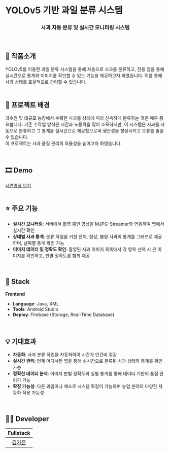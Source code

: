 # YOLOv5 기반 과일 분류 시스템
<h3 align="middle">사과 자동 분류 및 실시간 모니터링 시스템</h3>  
<br/>

## 📝 작품소개
YOLOv5를 이용한 과일 분류 시스템을 통해 자동으로 사과를 분류하고, 전용 앱을 통해 실시간으로 통계와 이미지를 확인할 수 있는 기능을 제공하고자 하였습니다. 이를 통해 사과 상태를 효율적으로 관리할 수 있습니다.  
<br/>

## 🌁 프로젝트 배경
과수원 및 대규모 농장에서 수확한 사과를 상태에 따라 신속하게 분류하는 것은 매우 중요합니다. 기존 수작업 방식은 시간과 노동력을 많이 소모하지만, 이 시스템은 사과를 자동으로 분류하고 그 통계를 실시간으로 제공함으로써 생산성을 향상시키고 오류를 줄일 수 있습니다.  
이 프로젝트는 사과 품질 관리의 효율성을 높이고자 하였습니다.  

<br/>

## 🎞 Demo  
[시연영상 보기](https://www.youtube.com/watch?v=X-rooURijag)  
<br/>

## ⭐ 주요 기능
- **실시간 모니터링**: 서버에서 촬영 중인 영상을 MJPG-Streamer와 연동하여 앱에서 실시간 확인
- **상태별 사과 통계**: 분류 작업을 거친 전체, 정상, 불량 사과의 통계를 그래프로 제공하며, 날짜별 통계 확인 가능
- **이미지 데이터 및 정확도 확인**: 촬영된 사과 이미지 목록에서 각 항목 선택 시 큰 이미지를 확인하고, 판별 정확도를 함께 제공

<br/>

## 🔧 Stack
**Frontend**  
- **Language**: Java, XML  
- **Tools**: Android Studio  
- **Deploy**: Firebase (Storage, Real-Time Database)  
<br/>

## 💡 기대효과
- **자동화**: 사과 분류 작업을 자동화하여 시간과 인건비 절감
- **실시간 관리**: 언제 어디서든 앱을 통해 실시간으로 분류된 사과 상태와 통계를 확인 가능
- **정확한 데이터 분석**: 이미지 판별 정확도와 일별 통계를 통해 데이터 기반의 품질 관리가 가능
- **확장 가능성**: 다른 과일이나 채소로 시스템 확장이 가능하며 농업 분야의 다양한 자동화 적용 가능성

<br/>

## 🙋‍♂️ Developer
|  Fullstack |             
| :--------: | 
| [김가은](https://github.com/gaeunamy) |
